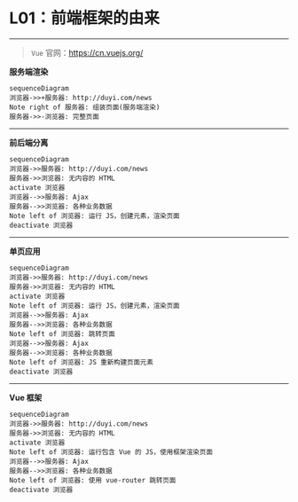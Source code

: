# L01：前端框架的由来

---

> `Vue` 官网：https://cn.vuejs.org/

**服务端渲染**

```mermaid
sequenceDiagram
浏览器->>+服务器: http://duyi.com/news
Note right of 服务器: 组装页面(服务端渲染)
服务器->>-浏览器: 完整页面
```

------

**前后端分离**

```mermaid
sequenceDiagram
浏览器->>服务器: http://duyi.com/news
服务器->>浏览器: 无内容的 HTML
activate 浏览器
浏览器-->>服务器: Ajax
服务器-->>浏览器: 各种业务数据
Note left of 浏览器: 运行 JS，创建元素，渲染页面
deactivate 浏览器
```

---------

**单页应用**

```mermaid
sequenceDiagram
浏览器->>服务器: http://duyi.com/news
服务器->>浏览器: 无内容的 HTML
activate 浏览器
Note left of 浏览器: 运行 JS，创建元素，渲染页面
浏览器-->>服务器: Ajax
服务器-->>浏览器: 各种业务数据
Note left of 浏览器: 跳转页面
浏览器-->>服务器: Ajax
服务器-->>浏览器: 各种业务数据
Note left of 浏览器: JS 重新构建页面元素
deactivate 浏览器
```

---------

**Vue 框架**

```mermaid
sequenceDiagram
浏览器->>服务器: http://duyi.com/news
服务器->>浏览器: 无内容的 HTML
activate 浏览器
Note left of 浏览器: 运行包含 Vue 的 JS，使用框架渲染页面
浏览器-->>服务器: Ajax
服务器-->>浏览器: 各种业务数据
Note left of 浏览器: 使用 vue-router 跳转页面
deactivate 浏览器
```



